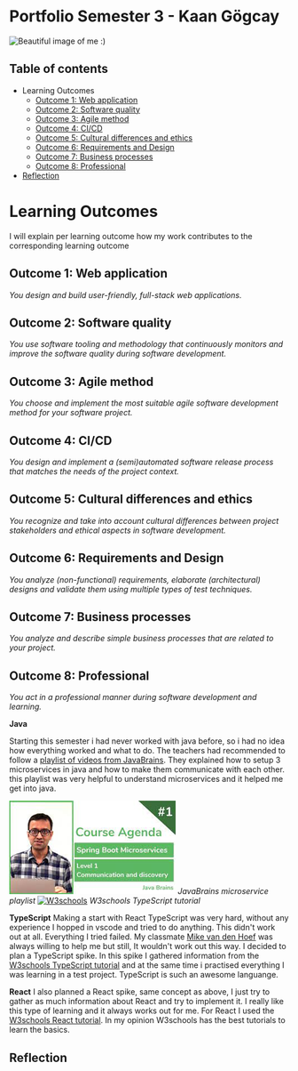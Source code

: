 # Portfolio Semester 3 - Kaan Gögcay

![Beautiful image of me :)](https://github.com/KaanGogcay/Portfolio/blob/master/Assets/img/KaanG%C3%B6gcay.png?raw=true)

## Table of contents
 - Learning Outcomes
   - [Outcome 1: Web application](#outcome-1-web-application)
   - [Outcome 2: Software quality](#outcome-2-software-quality)
   - [Outcome 3: Agile method](#outcome-3-agile-method)
   - [Outcome 4: CI/CD](#outcome-4-cicd)
   - [Outcome 5: Cultural differences and ethics](#outcome-5-cultural-differences-and-ethics)
   - [Outcome 6: Requirements and Design](#outcome-6-requirements-and-design)
   - [Outcome 7: Business processes](#outcome-7-business-processes)
   - [Outcome 8: Professional](#outcome-8-professional)
 - [Reflection](#reflection)

# Learning Outcomes
I will explain per learning outcome how my work contributes to the corresponding learning outcome

## Outcome 1: Web application
*You design and build user-friendly, full-stack web applications.*

## Outcome 2: Software quality
*You use software tooling and methodology that continuously monitors and improve the software quality during software development.*

## Outcome 3: Agile method
*You choose and implement the most suitable agile software development method for your software project.*

## Outcome 4: CI/CD
*You design and implement a (semi)automated software release process that matches the needs of the project context.*

## Outcome 5: Cultural differences and ethics
*You recognize and take into account cultural differences between project stakeholders and ethical aspects in software development.*

## Outcome 6: Requirements and Design
*You analyze (non-functional) requirements, elaborate (architectural) designs and validate them using multiple types of test techniques.*

## Outcome 7: Business processes
*You analyze and describe simple business processes that are related to your project.*

## Outcome 8: Professional
*You act in a professional manner during software development and learning.*

**Java**

Starting this semester i had never worked with java before, so i had no idea how everything worked and what to do. The teachers had recommended to follow a [playlist of videos from JavaBrains](https://www.youtube.com/watch?v=y8IQb4ofjDo&list=PLqq-6Pq4lTTZSKAFG6aCDVDP86Qx4lNas&index=2). They explained how to setup 3 microservices in java and how to make them communicate with each other. this playlist was very helpful to understand microservices and it helped me get into java.

[![playlist of videos from JavaBrains](https://github.com/CrossyChainsaw/Portfolio/blob/master/Assets/img/microService.png)](https://www.youtube.com/watch?v=y8IQb4ofjDo&list=PLqq-6Pq4lTTZSKAFG6aCDVDP86Qx4lNas&index=1&ab_channel=JavaBrains)
*JavaBrains microservice playlist* 
[![W3schools](https://yt3.ggpht.com/dW6to0x5Crmeh7yi-YPLcQRqVrBtx2BSh8eoKTJbE8NbjloQ0sqlmdszIlxokJU_97-ndOt_=s176-c-k-c0x00ffffff-no-rj)](https://www.w3schools.com/typescript/index.php)
*W3schools TypeScript tutorial*

**TypeScript**
Making a start with React TypeScript was very hard, without any experience I hopped in vscode and tried to do anything. This didn't work out at all. Everything I tried failed. My classmate [Mike van den Hoef](https://github.com/Headoros) was always willing to help me but still, It wouldn't work out this way. I decided to plan a TypeScript spike. In this spike I gathered information from the [W3schools TypeScript tutorial](https://www.w3schools.com/typescript/index.php) and at the same time i practised everything I was learning in a test project. TypeScript is such an awesome languange.

**React**
I also planned a React spike, same concept as above, I just try to gather as much information about React and try to implement it. I really like this type of learning and it always works out for me. For React I used the [W3schools React tutorial](https://www.w3schools.com/REACT/default.asp). In my opinion W3schools has the best tutorials to learn the basics.

## Reflection
